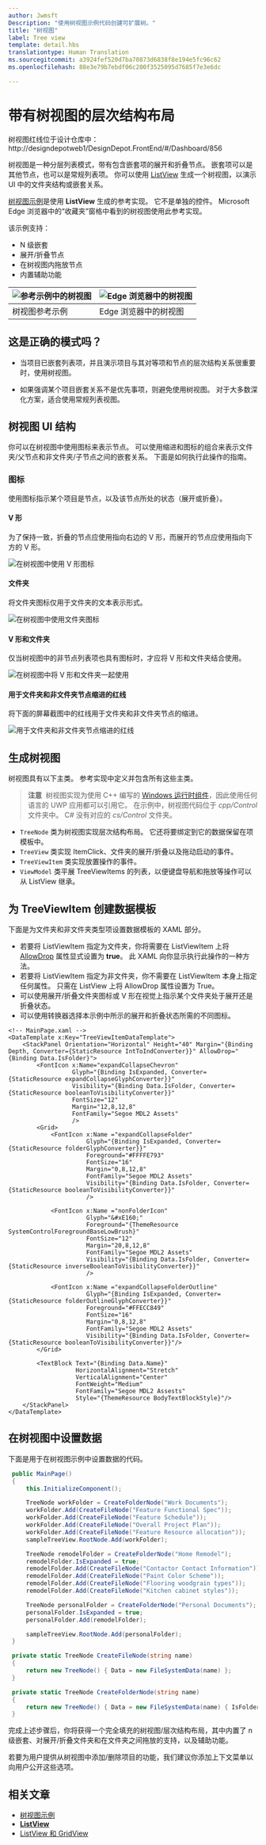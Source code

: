 ```yaml
---
author: Jwmsft
Description: "使用树视图示例代码创建可扩展树。"
title: "树视图"
label: Tree view
template: detail.hbs
translationtype: Human Translation
ms.sourcegitcommit: a3924fef520d7ba70873d6838f8e194e5fc96c62
ms.openlocfilehash: 88e3e79b7ebdf06c200f3525095d7685f7e3e6dc

---
```

# <a name="hierarchical-layout-with-treeview"></a>带有树视图的层次结构布局
<link rel="stylesheet" href="https://az835927.vo.msecnd.net/sites/uwp/Resources/css/custom.css"> 

<div class="microsoft-internal-note">
树视图红线位于设计仓库中：http://designdepotweb1/DesignDepot.FrontEnd/#/Dashboard/856
</div>

树视图是一种分层列表模式，带有包含嵌套项的展开和折叠节点。 嵌套项可以是其他节点，也可以是常规列表项。 你可以使用 [ListView](https://msdn.microsoft.com/library/windows/apps/windows.ui.xaml.controls.listview.aspx) 生成一个树视图，以演示 UI 中的文件夹结构或嵌套关系。

[树视图示例](http://go.microsoft.com/fwlink/?LinkId=785018)是使用 **ListView** 生成的参考实现。 它不是单独的控件。 Microsoft Edge 浏览器中的“收藏夹”窗格中看到的树视图使用此参考实现。

该示例支持：
- N 级嵌套
- 展开/折叠节点
- 在树视图内拖放节点
- 内置辅助功能

![参考示例中的树视图](images/tree-view-sample.png) | ![Edge 浏览器中的树视图](images/tree-view-edge.png)
-- | --
树视图参考示例 | Edge 浏览器中的树视图

## <a name="is-this-the-right-pattern"></a>这是正确的模式吗？

- 当项目已嵌套列表项，并且演示项目与其对等项和节点的层次结构关系很重要时，使用树视图。

- 如果强调某个项目嵌套关系不是优先事项，则避免使用树视图。 对于大多数深化方案，适合使用常规列表视图。

## <a name="treeview-ui-structure"></a>树视图 UI 结构

你可以在树视图中使用图标来表示节点。 可以使用缩进和图标的组合来表示文件夹/父节点和非文件夹/子节点之间的嵌套关系。 下面是如何执行此操作的指南。

### <a name="icons"></a>图标

使用图标指示某个项目是节点，以及该节点所处的状态（展开或折叠）。

#### <a name="chevron"></a>V 形

为了保持一致，折叠的节点应使用指向右边的 V 形，而展开的节点应使用指向下方的 V 形。

![在树视图中使用 V 形图标](images/treeview_chevron.png)

#### <a name="folder"></a>文件夹

将文件夹图标仅用于文件夹的文本表示形式。

![在树视图中使用文件夹图标](images/treeview_folder.png)

#### <a name="chevron-and-folder"></a>V 形和文件夹

仅当树视图中的非节点列表项也具有图标时，才应将 V 形和文件夹结合使用。

![在树视图中将 V 形和文件夹一起使用](images/treeview_chevron_folder.png)

#### <a name="redlines-for-indentation-of-folders-and-non-folder-nodes"></a>用于文件夹和非文件夹节点缩进的红线

将下面的屏幕截图中的红线用于文件夹和非文件夹节点的缩进。

![用于文件夹和非文件夹节点缩进的红线](images/treeview_chevron_folder_indent_rl.png)

## <a name="building-a-treeview"></a>生成树视图

树视图具有以下主类。 参考实现中定义并包含所有这些主类。

> **注意**&nbsp;&nbsp;树视图实现为使用 C++ 编写的 [Windows 运行时组件](https://msdn.microsoft.com/windows/uwp/winrt-components/index)，因此使用任何语言的 UWP 应用都可以引用它。 在示例中，树视图代码位于 *cpp/Control* 文件夹中。 C# 没有对应的 *cs/Control* 文件夹。

- `TreeNode` 类为树视图实现层次结构布局。 它还将要绑定到它的数据保留在项模板中。
- `TreeView` 类实现 ItemClick、文件夹的展开/折叠以及拖动启动的事件。
- `TreeViewItem` 类实现放置操作的事件。
- `ViewModel` 类平展 TreeViewItems 的列表，以便键盘导航和拖放等操作可以从 ListView 继承。

## <a name="create-a-data-template-for-your-treeviewitem"></a>为 TreeViewItem 创建数据模板

下面是为文件夹和非文件夹类型项设置数据模板的 XAML 部分。
- 若要将 ListViewItem 指定为文件夹，你将需要在 ListViewItem 上将 [AllowDrop](https://msdn.microsoft.com/library/windows/apps/windows.ui.xaml.uielement.allowdrop.aspx) 属性显式设置为 **true**。 此 XAML 向你显示执行此操作的一种方法。
- 若要将 ListViewItem 指定为非文件夹，你不需要在 ListViewItem 本身上指定任何属性。 只需在 ListView 上将 AllowDrop 属性设置为 True。
- 可以使用展开/折叠文件夹图标或 V 形在视觉上指示某个文件夹处于展开还是折叠状态。
- 可以使用转换器选择本示例中所示的展开和折叠状态所需的不同图标。

```xaml
<!-- MainPage.xaml -->
<DataTemplate x:Key="TreeViewItemDataTemplate">
    <StackPanel Orientation="Horizontal" Height="40" Margin="{Binding Depth, Converter={StaticResource IntToIndConverter}}" AllowDrop="{Binding Data.IsFolder}">
        <FontIcon x:Name="expandCollapseChevron"
                  Glyph="{Binding IsExpanded, Converter={StaticResource expandCollapseGlyphConverter}}"
                  Visibility="{Binding Data.IsFolder, Converter={StaticResource booleanToVisibilityConverter}}"                           
                  FontSize="12"
                  Margin="12,8,12,8"
                  FontFamily="Segoe MDL2 Assets"                          
                  />
        <Grid>
            <FontIcon x:Name ="expandCollapseFolder"
                      Glyph="{Binding IsExpanded, Converter={StaticResource folderGlyphConverter}}"
                      Foreground="#FFFFE793"
                      FontSize="16"
                      Margin="0,8,12,8"
                      FontFamily="Segoe MDL2 Assets"
                      Visibility="{Binding Data.IsFolder, Converter={StaticResource booleanToVisibilityConverter}}"
                      />

            <FontIcon x:Name ="nonFolderIcon"
                      Glyph="&#xE160;"
                      Foreground="{ThemeResource SystemControlForegroundBaseLowBrush}"
                      FontSize="12"
                      Margin="20,8,12,8"
                      FontFamily="Segoe MDL2 Assets"
                      Visibility="{Binding Data.IsFolder, Converter={StaticResource inverseBooleanToVisibilityConverter}}"
                      />

            <FontIcon x:Name ="expandCollapseFolderOutline"
                      Glyph="{Binding IsExpanded, Converter={StaticResource folderOutlineGlyphConverter}}"
                      Foreground="#FFECC849"
                      FontSize="16"
                      Margin="0,8,12,8"
                      FontFamily="Segoe MDL2 Assets"
                      Visibility="{Binding Data.IsFolder, Converter={StaticResource booleanToVisibilityConverter}}"/>
        </Grid>

        <TextBlock Text="{Binding Data.Name}"
                   HorizontalAlignment="Stretch"
                   VerticalAlignment="Center"  
                   FontWeight="Medium"
                   FontFamily="Segoe MDL2 Assests"                           
                   Style="{ThemeResource BodyTextBlockStyle}"/>
    </StackPanel>
</DataTemplate>
```

## <a name="set-up-the-data-in-your-treeview"></a>在树视图中设置数据

下面是用于在树视图示例中设置数据的代码。

```csharp
 public MainPage()
 {
     this.InitializeComponent();

     TreeNode workFolder = CreateFolderNode("Work Documents");
     workFolder.Add(CreateFileNode("Feature Functional Spec"));
     workFolder.Add(CreateFileNode("Feature Schedule"));
     workFolder.Add(CreateFileNode("Overall Project Plan"));
     workFolder.Add(CreateFileNode("Feature Resource allocation"));
     sampleTreeView.RootNode.Add(workFolder);

     TreeNode remodelFolder = CreateFolderNode("Home Remodel");
     remodelFolder.IsExpanded = true;
     remodelFolder.Add(CreateFileNode("Contactor Contact Information"));
     remodelFolder.Add(CreateFileNode("Paint Color Scheme"));
     remodelFolder.Add(CreateFileNode("Flooring woodgrain types"));
     remodelFolder.Add(CreateFileNode("Kitchen cabinet styles"));

     TreeNode personalFolder = CreateFolderNode("Personal Documents");
     personalFolder.IsExpanded = true;
     personalFolder.Add(remodelFolder);

     sampleTreeView.RootNode.Add(personalFolder);
 }

 private static TreeNode CreateFileNode(string name)
 {
     return new TreeNode() { Data = new FileSystemData(name) };
 }

 private static TreeNode CreateFolderNode(string name)
 {
     return new TreeNode() { Data = new FileSystemData(name) { IsFolder = true } };
 }
```

完成上述步骤后，你将获得一个完全填充的树视图/层次结构布局，其中内置了 n 级嵌套、对展开/折叠文件夹和在文件夹之间拖放的支持，以及辅助功能。

若要为用户提供从树视图中添加/删除项目的功能，我们建议你添加上下文菜单以向用户公开这些选项。


## <a name="related-articles"></a>相关文章

- [树视图示例](http://go.microsoft.com/fwlink/?LinkId=785018)
- [**ListView**](https://msdn.microsoft.com/library/windows/apps/windows.ui.xaml.controls.listview.aspx)
- [ListView 和 GridView](listview-and-gridview.md)



<!--HONumber=Dec16_HO2-->


